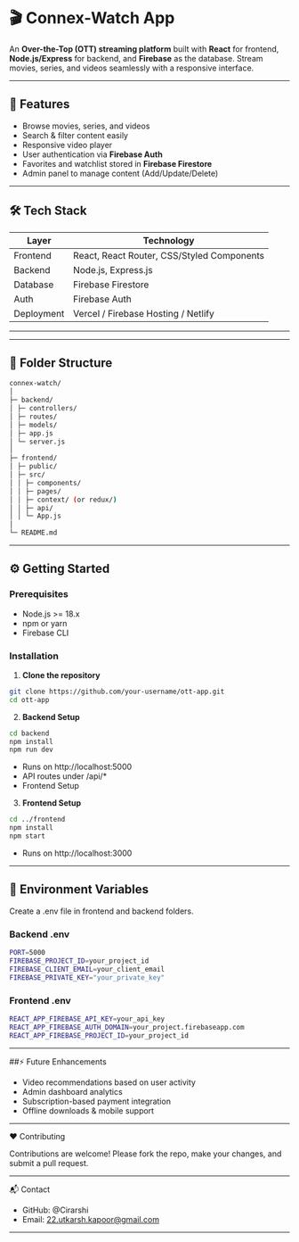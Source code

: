 # 🎬 Connex-Watch App
<!--
![GitHub stars](https://img.shields.io/github/stars/your-username/ott-app?style=social)
![GitHub forks](https://img.shields.io/github/forks/your-username/ott-app?style=social)
![GitHub issues](https://img.shields.io/github/issues/your-username/ott-app)
![License](https://img.shields.io/github/license/your-username/ott-app)
-->

An **Over-the-Top (OTT) streaming platform** built with **React** for frontend, **Node.js/Express** for backend, and **Firebase** as the database. Stream movies, series, and videos seamlessly with a responsive interface.  

---

## 🌟 Features

- Browse movies, series, and videos  
- Search & filter content easily  
- Responsive video player  
- User authentication via **Firebase Auth**  
- Favorites and watchlist stored in **Firebase Firestore**  
- Admin panel to manage content (Add/Update/Delete)  

---

## 🛠️ Tech Stack

| Layer        | Technology |
| ------------ | ---------- |
| Frontend     | React, React Router, CSS/Styled Components |
| Backend      | Node.js, Express.js |
| Database     | Firebase Firestore |
| Auth         | Firebase Auth |
| Deployment   | Vercel / Firebase Hosting / Netlify |

---
<!--
## 🚀 Live Demo

[Visit Live App](https://your-app-link.com)  

---

## 💻 Screenshots

**Home Page**  
![Home Page](./screenshots/home.png)

**Video Player**  
![Video Player](./screenshots/player.png)

**Admin Dashboard**  
![Admin Dashboard](./screenshots/admin.png)

> Replace these images with your actual screenshots.  
-->
---

## 📂 Folder Structure

```bash
connex-watch/
│
├─ backend/
│ ├─ controllers/
│ ├─ routes/
│ ├─ models/
│ ├─ app.js
│ └─ server.js
│
├─ frontend/
│ ├─ public/
│ ├─ src/
│ │ ├─ components/
│ │ ├─ pages/
│ │ ├─ context/ (or redux/)
│ │ ├─ api/
│ │ └─ App.js
│
└─ README.md
```

---

## ⚙️ Getting Started

### Prerequisites

- Node.js >= 18.x  
- npm or yarn  
- Firebase CLI  

### Installation

1. **Clone the repository**

```bash
git clone https://github.com/your-username/ott-app.git
cd ott-app
```

2. **Backend Setup**

```bash
cd backend
npm install
npm run dev
```
  - Runs on http://localhost:5000
  - API routes under /api/*
  - Frontend Setup

3. **Frontend Setup**
 
```bash
cd ../frontend
npm install
npm start
```
  - Runs on http://localhost:3000

---

## 🔑 Environment Variables

Create a .env file in frontend and backend folders.

### Backend .env

```bash
PORT=5000
FIREBASE_PROJECT_ID=your_project_id
FIREBASE_CLIENT_EMAIL=your_client_email
FIREBASE_PRIVATE_KEY="your_private_key"
```

### Frontend .env

```bash
REACT_APP_FIREBASE_API_KEY=your_api_key
REACT_APP_FIREBASE_AUTH_DOMAIN=your_project.firebaseapp.com
REACT_APP_FIREBASE_PROJECT_ID=your_project_id
```

---

##⚡ Future Enhancements

  - Video recommendations based on user activity
  - Admin dashboard analytics
  - Subscription-based payment integration
  - Offline downloads & mobile support

---

❤️ Contributing

Contributions are welcome! Please fork the repo, make your changes, and submit a pull request.

---

📬 Contact

  - GitHub: @Cirarshi
  - Email: 22.utkarsh.kapoor@gmail.com

---
